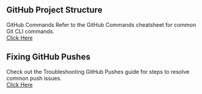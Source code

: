 ## GitHub Project Structure
GitHub Commands
Refer to the GitHub Commands cheatsheet for common Git CLI commands.  
[Click Here](https://github.com/Rafly1818/Github/tree/main/GithubCommandLine)


## Fixing GitHub Pushes
Check out the Troubleshooting GitHub Pushes guide for steps to resolve common push issues.  
[Click Here](https://github.com/Rafly1818/Github/tree/main/HowToFix)
